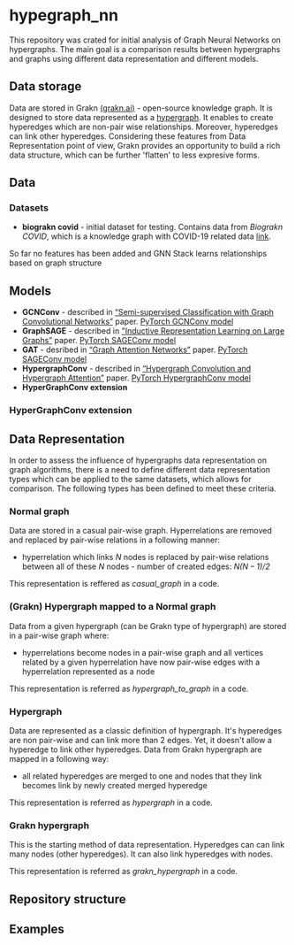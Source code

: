 # hypegraph_nn
This repository was crated for initial analysis of Graph Neural Networks on hypergraphs. The main goal is a comparison results between hypergraphs and graphs using different data representation and different models.

## Data storage
Data are stored in Grakn [(grakn.ai)](https://grakn.ai) - open-source knowledge graph. It is designed to store data represented as a [hypergraph](https://en.wikipedia.org/wiki/Hypergraph). It enables to create hyperedges which are non-pair wise relationships. Moreover, hyperedges can link other hyperedges. Considering these features from Data Representation point of view, Grakn provides an opportunity to build a rich data structure, which can be further 'flatten' to less expresive forms.


## Data

### Datasets
* **biograkn covid** - initial dataset for testing. Contains data from *Biograkn COVID*, which is a knowledge graph with COVID-19 related data [link](https://towardsdatascience.com/weve-released-a-covid-19-knowledge-graph-96a15d112fac).

So far no features has been added and GNN Stack learns relationships based on graph structure

## Models

* **GCNConv** - described in [“Semi-supervised Classification with Graph Convolutional Networks”](https://arxiv.org/abs/1609.02907) paper. [PyTorch GCNConv model](https://pytorch-geometric.readthedocs.io/en/latest/modules/nn.html#torch_geometric.nn.conv.GCNConv)
* **GraphSAGE** - described in ["Inductive Representation Learning on Large Graphs”](https://arxiv.org/abs/1706.02216) paper. [PyTorch SAGEConv model](https://pytorch-geometric.readthedocs.io/en/latest/modules/nn.html#torch_geometric.nn.conv.SAGEConv)
* **GAT** - desribed in [“Graph Attention Networks”](https://arxiv.org/abs/1710.10903) paper. [PyTorch SAGEConv model](https://pytorch-geometric.readthedocs.io/en/latest/modules/nn.html#torch_geometric.nn.conv.GATConv)
* **HypergraphConv** - described in [“Hypergraph Convolution and Hypergraph Attention”](https://arxiv.org/abs/1901.08150) paper. [PyTorch HypergraphConv model](https://pytorch-geometric.readthedocs.io/en/latest/modules/nn.html#torch_geometric.nn.conv.HypergraphConv)
* **HyperGraphConv extension**

### HyperGraphConv extension

## Data Representation
In order to assess the influence of hypergraphs data representation on graph algorithms, there is a need to define different data representation types which can be applied to the same datasets, which allows for comparison. The following types has been defined to meet these criteria.

### Normal graph

Data are stored in a casual pair-wise graph. Hyperrelations are removed and replaced by pair-wise relations in a following manner:
* hyperrelation which links *N* nodes is replaced by pair-wise relations between all of these *N* nodes - number of created edges: *N(N – 1)/2*

This representation is reffered as *casual_graph* in a code.

### (Grakn) Hypergraph mapped to a Normal graph

Data from a given hypergraph (can be Grakn type of hypergraph) are stored in a pair-wise graph where:
* hyperrelations become nodes in a pair-wise graph and all vertices related by a given hyperrelation have now pair-wise edges with a hyperrelation represented as a node

This representation is referred as *hypergraph_to_graph* in a code.

### Hypergraph

Data are represented as a classic definition of hypergraph. It's hyperedges are non pair-wise and can link more than 2 edges. Yet, it doesn't allow a hyperedge to link other hyperedges. Data from Grakn hypergraph are mapped in a following way:
* all related hyperedges are merged to one and nodes that they link becomes link by newly created merged hyperedge

This representation is referred as *hypergraph* in a code.

### Grakn hypergraph

This is the starting method of data representation. Hyperedges can can link many nodes (other hyperedges). It can also link hyperedges with nodes.

This representation is referred as *grakn_hypergraph* in a code.

## Repository structure

## Examples


